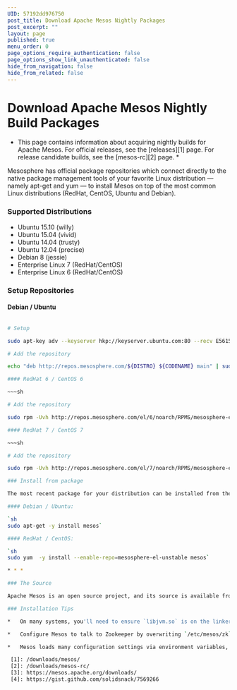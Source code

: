 ```yaml
---
UID: 57192dd976750
post_title: Download Apache Mesos Nightly Packages
post_excerpt: ""
layout: page
published: true
menu_order: 0
page_options_require_authentication: false
page_options_show_link_unauthenticated: false
hide_from_navigation: false
hide_from_related: false
---
```

<div class="page-header">
  <h1>
    Download Apache Mesos Nightly Build Packages
  </h1>
</div>

*   This page contains information about acquiring nightly builds for Apache Mesos. For official releases, see the [releases][1] page. For release candidate builds, see the [mesos-rc][2] page. *

Mesosphere has official package repositories which connect directly to the native package management tools of your favorite Linux distribution — namely apt-get and yum — to install Mesos on top of the most common Linux distributions (RedHat, CentOS, Ubuntu and Debian).

### Supported Distributions

*   Ubuntu 15.10 (willy)
*   Ubuntu 15.04 (vivid)
*   Ubuntu 14.04 (trusty)
*   Ubuntu 12.04 (precise)
*   Debian 8 (jessie)
*   Enterprise Linux 7 (RedHat/CentOS)
*   Enterprise Linux 6 (RedHat/CentOS)

### Setup Repositories

#### Debian / Ubuntu

~~~sh

# Setup

sudo apt-key adv --keyserver hkp://keyserver.ubuntu.com:80 --recv E56151BF DISTRO=$(lsb_release -is | tr '[:upper:]' '[:lower:]') CODENAME=$(lsb_release -cs)-unstable

# Add the repository

echo "deb http://repos.mesosphere.com/${DISTRO} ${CODENAME} main" | sudo tee /etc/apt/sources.list.d/mesosphere.list sudo apt-get -y update ~~~

#### RedHat 6 / CentOS 6

~~~sh

# Add the repository

sudo rpm -Uvh http://repos.mesosphere.com/el/6/noarch/RPMS/mesosphere-el-repo-6-3.noarch.rpm ~~~

#### RedHat 7 / CentOS 7

~~~sh

# Add the repository

sudo rpm -Uvh http://repos.mesosphere.com/el/7/noarch/RPMS/mesosphere-el-repo-7-3.noarch.rpm ~~~

### Install from package

The most recent package for your distribution can be installed from the Mesosphere repositories using the following commands:

#### Debian / Ubuntu:

`sh
sudo apt-get -y install mesos`

#### RedHat / CentOS:

`sh
sudo yum  -y install --enable-repo=mesosphere-el-unstable mesos`

* * *

### The Source

Apache Mesos is an open source project, and its source is available from the [Mesos Downloads ➦][3] page.

### Installation Tips

*   On many systems, you'll need to ensure `libjvm.so` is on the linker path so that Mesos can find it when it starts. If you have only one JVM installed in the default location, one can approach the problem with a [small shell script][4]. If you have a better idea about how to do this, please contact `support@mesosphere.io` and we'll try to implement it.

*   Configure Mesos to talk to Zookeeper by overwriting `/etc/mesos/zk`.

*   Mesos loads many configuration settings via environment variables, which can be set in `/etc/defaults/mesos`, `/etc/defaults/mesos-master` and `/etc/defaults/mesos-slave`.

 [1]: /downloads/mesos/
 [2]: /downloads/mesos-rc/
 [3]: https://mesos.apache.org/downloads/
 [4]: https://gist.github.com/solidsnack/7569266